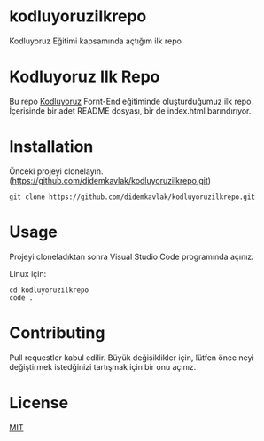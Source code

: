 # kodluyoruzilkrepo
Kodluyoruz Eğitimi kapsamında açtığım ilk repo

# Kodluyoruz Ilk Repo

Bu repo [Kodluyoruz](https://www.kodluyoruz.org/) Fornt-End eğitiminde oluşturduğumuz ilk repo. İçerisinde bir adet README dosyası, bir de index.html barındırıyor.

# Installation

Önceki projeyi clonelayın.(https://github.com/didemkavlak/kodluyoruzilkrepo.git)

```
git clone https://github.com/didemkavlak/kodluyoruzilkrepo.git
```

# Usage

Projeyi cloneladıktan sonra Visual Studio Code programında açınız.

Linux için:

``` 
cd kodluyoruzilkrepo
code .
 ```

# Contributing

Pull requestler kabul edilir. Büyük değişiklikler için, lütfen önce neyi değiştirmek istedğinizi tartışmak için bir onu açınız.

# License

[MIT](https://choosealicense.com/)